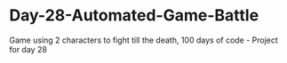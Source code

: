 # Day-28-Automated-Game-Battle
Game using 2 characters to fight till the death, 100 days of code - Project for day 28

